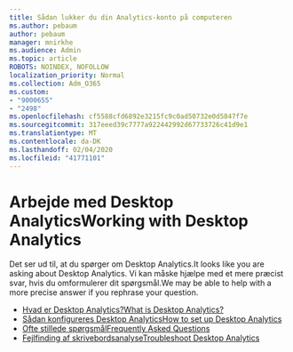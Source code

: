 ```yaml
---
title: Sådan lukker du din Analytics-konto på computeren
ms.author: pebaum
author: pebaum
manager: mnirkhe
ms.audience: Admin
ms.topic: article
ROBOTS: NOINDEX, NOFOLLOW
localization_priority: Normal
ms.collection: Adm_O365
ms.custom:
- "9000655"
- "2498"
ms.openlocfilehash: cf5588cfd6892e3215fc9c0ad50732e0d5847f7e
ms.sourcegitcommit: 317eeed39c7777a922442992d67733726c41d9e1
ms.translationtype: MT
ms.contentlocale: da-DK
ms.lasthandoff: 02/04/2020
ms.locfileid: "41771101"
---
```

# <a name="working-with-desktop-analytics"></a><span data-ttu-id="754f7-102">Arbejde med Desktop Analytics</span><span class="sxs-lookup"><span data-stu-id="754f7-102">Working with Desktop Analytics</span></span>

<span data-ttu-id="754f7-103">Det ser ud til, at du spørger om Desktop Analytics.</span><span class="sxs-lookup"><span data-stu-id="754f7-103">It looks like you are asking about Desktop Analytics.</span></span> <span data-ttu-id="754f7-104">Vi kan måske hjælpe med et mere præcist svar, hvis du omformulerer dit spørgsmål.</span><span class="sxs-lookup"><span data-stu-id="754f7-104">We may be able to help with a more precise answer if you rephrase your question.</span></span>

- [<span data-ttu-id="754f7-105">Hvad er Desktop Analytics?</span><span class="sxs-lookup"><span data-stu-id="754f7-105">What is Desktop Analytics?</span></span>](https://docs.microsoft.com/configmgr/desktop-analytics/overview)
- [<span data-ttu-id="754f7-106">Sådan konfigureres Desktop Analytics</span><span class="sxs-lookup"><span data-stu-id="754f7-106">How to set up Desktop Analytics</span></span>](https://docs.microsoft.com/configmgr/desktop-analytics/set-up)
- [<span data-ttu-id="754f7-107">Ofte stillede spørgsmål</span><span class="sxs-lookup"><span data-stu-id="754f7-107">Frequently Asked Questions</span></span>](https://docs.microsoft.com/configmgr/desktop-analytics/faq)
- [<span data-ttu-id="754f7-108">Fejlfinding af skrivebordsanalyse</span><span class="sxs-lookup"><span data-stu-id="754f7-108">Troubleshoot Desktop Analytics</span></span>](https://docs.microsoft.com/configmgr/desktop-analytics/troubleshooting)